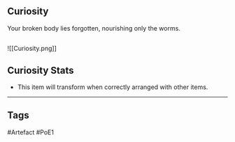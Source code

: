 ## Curiosity
Your broken body lies forgotten,
nourishing only the worms.
##
![[Curiosity.png]]
## Curiosity Stats
- This item will transform when correctly arranged with other items.


---
## Tags
#Artefact
#PoE1